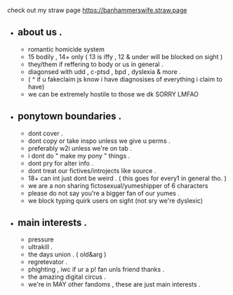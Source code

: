 check out my straw page https://banhammerswife.straw.page
- about us .
  - 
  - romantic homicide system
  - 15 bodily , 14+ only ( 13 is iffy , 12 & under will be blocked on sight )
  - they/them if reffering to body or us in general .
  - diagonsed with udd , c-ptsd , bpd , dyslexia & more .
  - ( ^ if u fakeclaim js know i have diagnosises of everything i claim to have)
  - we can be extremely hostile to those we dk SORRY LMFAO

- ponytown boundaries .
  - 
  - dont cover .
  - dont copy or take inspo unless we give u perms .
  - preferably w2i unless we're on tab .
  - i dont do " make my pony " things .
  - dont pry for alter info .
  - dont treat our fictives/introjects like source .
  - 18+ can int just dont be weird . ( this goes for every1 in general tho. )
  - we are a non sharing fictosexual/yumeshipper of 6 characters
  - please do not say you're a bigger fan of our yumes .
  - we block typing quirk users on sight (not sry we're dyslexic)

- main interests .
  - 
   - pressure
   - ultrakill .
   - the days union . ( old&arg )
   - regretevator .
   - phighting , iwc if ur a p! fan unls friend thanks .
   - the amazing digital circus .
   - we're in MAY other fandoms , these are just main interests .
